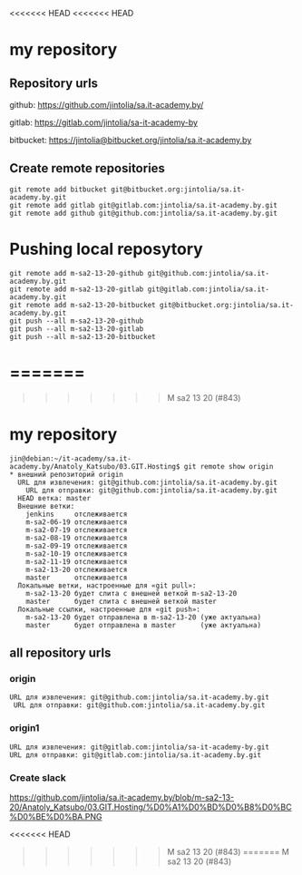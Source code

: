 <<<<<<< HEAD
<<<<<<< HEAD
# my repository

## Repository urls


github:      <https://github.com/jintolia/sa.it-academy.by/>

gitlab:      <https://gitlab.com/jintolia/sa-it-academy-by>

bitbucket:   <https://jintolia@bitbucket.org/jintolia/sa.it-academy.by>


## Create remote repositories

```
git remote add bitbucket git@bitbucket.org:jintolia/sa.it-academy.by.git
git remote add gitlab git@gitlab.com:jintolia/sa.it-academy.by.git
git remote add github git@github.com:jintolia/sa.it-academy.by.git
```
# Pushing local reposytory 
```
git remote add m-sa2-13-20-github git@github.com:jintolia/sa.it-academy.by.git 
git remote add m-sa2-13-20-gitlab git@gitlab.com:jintolia/sa.it-academy.by.git
git remote add m-sa2-13-20-bitbucket git@bitbucket.org:jintolia/sa.it-academy.by.git
git push --all m-sa2-13-20-github
git push --all m-sa2-13-20-gitlab
git push --all m-sa2-13-20-bitbucket
```
=======
=======
>>>>>>> M sa2 13 20 (#843)

# my repository
```
jin@debian:~/it-academy/sa.it-academy.by/Anatoly_Katsubo/03.GIT.Hosting$ git remote show origin
* внешний репозиторий origin
  URL для извлечения: git@github.com:jintolia/sa.it-academy.by.git
    URL для отправки: git@github.com:jintolia/sa.it-academy.by.git
  HEAD ветка: master
  Внешние ветки:
    jenkins     отслеживается
    m-sa2-06-19 отслеживается
    m-sa2-07-19 отслеживается
    m-sa2-08-19 отслеживается
    m-sa2-09-19 отслеживается
    m-sa2-10-19 отслеживается
    m-sa2-11-19 отслеживается
    m-sa2-13-20 отслеживается
    master      отслеживается
  Локальные ветки, настроенные для «git pull»:
    m-sa2-13-20 будет слита с внешней веткой m-sa2-13-20
    master      будет слита с внешней веткой master
  Локальные ссылки, настроенные для «git push»:
    m-sa2-13-20 будет отправлена в m-sa2-13-20 (уже актуальна)
    master      будет отправлена в master      (уже актуальна)
```

## all repository urls
### origin
```
URL для извлечения: git@github.com:jintolia/sa.it-academy.by.git
 URL для отправки: git@github.com:jintolia/sa.it-academy.by.git
```
### origin1
```
URL для извлечения: git@gitlab.com:jintolia/sa-it-academy-by.git
URL для отправки: git@gitlab.com:jintolia/sa.it-academy.by.git
```
### Create slack
https://github.com/jintolia/sa.it-academy.by/blob/m-sa2-13-20/Anatoly_Katsubo/03.GIT.Hosting/%D0%A1%D0%BD%D0%B8%D0%BC%D0%BE%D0%BA.PNG

<<<<<<< HEAD
>>>>>>> M sa2 13 20 (#843)
=======
>>>>>>> M sa2 13 20 (#843)

